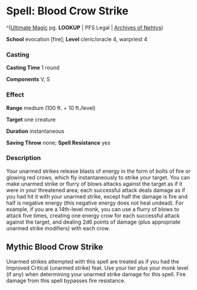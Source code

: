 # Spell: Blood Crow Strike

^([Ultimate Magic][ss-blood-crow-strike] pg. **LOOKUP** | PFS Legal | [Archives of Nehtys][sn-blood-crow-strike])

**School** evocation [fire]; **Level** cleric/oracle 4, warpriest 4

### Casting

**Casting Time** 1 round  

**Components** V, S

### Effect

**Range** medium (100 ft. + 10 ft./level)  

**Target** one creature  

**Duration** instantaneous  

**Saving Throw** none; **Spell Resistance** yes

### Description

Your unarmed strikes release blasts of energy in the form of bolts of fire or glowing red crows, which fly instantaneously to strike your target. You can make unarmed strike or flurry of blows attacks against the target as if it were in your threatened area; each successful attack deals damage as if you had hit it with your unarmed strike, except half the damage is fire and half is negative energy (this negative energy does not heal undead). For example, if you are a 14th-level monk, you can use a flurry of blows to attack five times, creating one energy crow for each successful attack against the target, and dealing 2d6 points of damage (plus appropriate unarmed strike modifiers) with each crow.

## Mythic Blood Crow Strike

Unarmed strikes attempted with this spell are treated as if you had the Improved Critical (unarmed strike) feat. Use your tier plus your monk level (if any) when determining your unarmed strike damage for this spell. Fire damage from this spell bypasses fire resistance.

[ss-blood-crow-strike]: http://paizo.com/pathfinderRPG/v57
[sn-blood-crow-strike]: http://www.archivesofnethys.com/SpellDisplay.aspx?ItemName=Blood%20Crow%20Strike